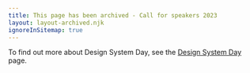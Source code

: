 ```yaml
---
title: This page has been archived - Call for speakers 2023
layout: layout-archived.njk
ignoreInSitemap: true
---
```


To find out more about Design System Day, see the [Design System Day](/community/design-system-day/) page.
